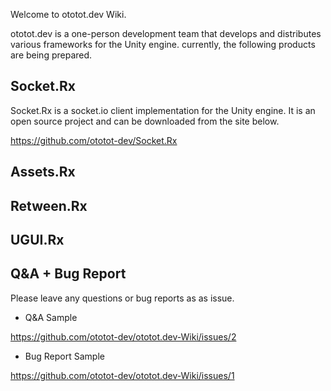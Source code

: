  Welcome to ototot.dev Wiki.
 
 ototot.dev is a one-person development team that develops and distributes various frameworks for the Unity engine. currently, the following products are being prepared.
 
## Socket.Rx

 Socket.Rx is a socket.io client implementation for the Unity engine. It is an open source project and can be downloaded from the site below.
 
 https://github.com/ototot-dev/Socket.Rx

## Assets.Rx
## Retween.Rx
## UGUI.Rx



## Q&A + Bug Report
 
 Please leave any questions or bug reports as as issue.
 
- Q&A Sample
 
https://github.com/ototot-dev/ototot.dev-Wiki/issues/2

- Bug Report Sample

https://github.com/ototot-dev/ototot.dev-Wiki/issues/1
 
 
 














